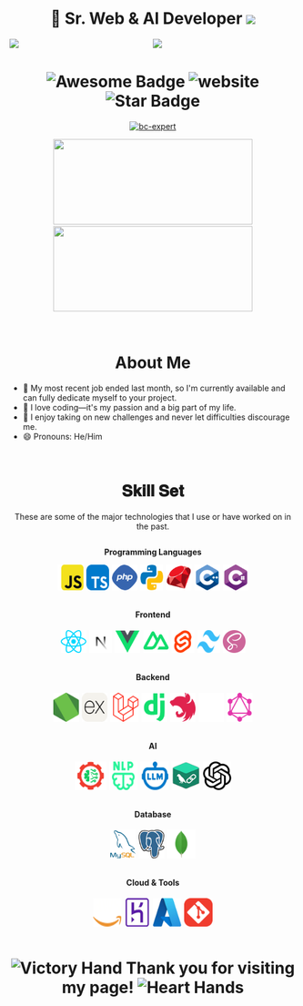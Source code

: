 <!DOCTYPE html>
<html>

<body>
  <h1 align="center"> 👋 Sr. Web & AI Developer <img src="https://media.giphy.com/media/hvRJCLFzcasrR4ia7z/giphy.gif"
      width="35"></h1>

  <!-- Updated fancy visitor badge -->
  <img align="left" src="https://visitor-badge.laobi.icu/badge?page_id=zeeid&label=🔥%20Hits&style=for-the-badge&color=ff69b4" />

  <p align="center">
    <a href="https://github.com/akini072"><img
        src="https://readme-typing-svg.herokuapp.com/?lines=Result%20Oriented;Full%20Stack-Developer;8%2B%20years%20of%20coding%20experience;Always%20learning%20new%20tech&font=Pacifico&center=true&width=650&height=120&color=58a6ff&vCenter=true&size=45%22"></a>
  </p>

  <h1 align="center">
    <img src="https://cdn.rawgit.com/sindresorhus/awesome/d7305f38d29fed78fa85652e3a63e154dd8e8829/media/badge.svg"
      alt="Awesome Badge" />
    <img
      src="https://img.shields.io/static/v1?label=&labelColor=505050&message=Findwork&color=%230076D6&style=flat&logo=google-chrome&logoColor=%230076D6"
      alt="website" />
    <img src="https://img.shields.io/static/v1?label=%F0%9F%8C%9F&message=If%20Useful&style=style=flat&color=BC4E99"
      alt="Star Badge" />
  </h1>

  <p align="center"> <a href="https://github.com/ryo-ma/github-profile-trophy"><img
        src="https://github-profile-trophy.vercel.app/?username=akini072&theme=tokyonight&no-frame=true&row=1&&margin-w=30&no-bg=false"
        alt="bc-expert" width="600px" /></a> </p>

  <p align="center">
    <img height="150px" width="350px"
      src="https://github-readme-stats.vercel.app/api?username=akini072&count_private=true&show_icons=true&theme=tokyonight" />
    <img height="150px" width="350px"
      src="https://github-readme-stats.vercel.app/api/top-langs/?username=akini072&layout=compact&theme=aura&langs_count=9" />
  </p>

  <br />

  <h1 align="center">About Me</h1>

  <ul dir="auto">
    <li>🏦 My most recent job ended last month, so I'm currently available and can fully dedicate myself to your project.</li>
    <li>🤔 I love coding—it's my passion and a big part of my life.</li>
    <li>💬 I enjoy taking on new challenges and never let difficulties discourage me.</li>
    <li>😄 Pronouns: He/Him</li>
  </ul>
  <br />

  <h1 align="center">𝐒𝐤𝐢𝐥𝐥 𝐒𝐞𝐭</h1>
  <p align="center">These are some of the major technologies that I use or have worked on in the past.</p>
  <div style="display: flex; flex-direction: column; gap: 20px">
    <div style="display: flex; justify-content: center; flex-direction: column;">
      <p align="center" dir="auto"><strong>Programming Languages</strong></p>
      <div style="display: flex; gap: 5px; justify-content: center">
        <img src="./assets/js.png" width="45px">
        <img src="./assets/ts.png" width="40px">
        <img src="./assets/php.png" width="45px">
        <img src="./assets/python.png" width="40px">
        <img src="./assets/ruby.png" width="45px">
        <img src="./assets/cplus.png" width="45px">
        <img src="./assets/csharp.png" width="45px">
      </div>
    </div>
    <div style="display: flex; justify-content: center; flex-direction: column; gap: 5px">
      <p align="center" dir="auto"><strong>Frontend</strong></p>
      <div style="display: flex; gap: 5px; justify-content: center">
        <img src="./assets/react.png" width="45px">
        <img src="./assets/next.png" width="40px">
        <img src="./assets/vue.png" width="45px">
        <img src="./assets/nuxt.png" width="45px">
        <img src="./assets/svelte.png" width="40px">
        <img src="./assets/tailwind.png" width="40px">
        <img src="./assets/sass.png" width="40px">
      </div>
    </div>
    <div style="display: flex; justify-content: center; flex-direction: column; gap: 5px">
      <p align="center" dir="auto"><strong>Backend</strong></p>
      <div style="display: flex; gap: 5px; justify-content: center">
        <img src="./assets/node.png" width="45px">
        <img src="./assets/express.png" width="45px">
        <img src="./assets/laravel.png" width="50px">
        <img src="./assets/django.png" width="45px">
        <img src="./assets/nest.png" width="45px">
        <img src="./assets/prisma.png" width="45px">
        <img src="./assets/graphql.png" width="45px">
      </div>
    </div>
    <div style="display: flex; justify-content: center; flex-direction: column; gap: 5px">
      <p align="center" dir="auto"><strong>AI</strong></p>
      <div style="display: flex; gap: 5px; justify-content: center">
        <img src="./assets/ml.png" width="55px">
        <img src="./assets/nlp.png" width="50px">
        <img src="./assets/llm.png" width="50px">
        <img src="./assets/langchain.png" width="50px">
        <img src="./assets/gpt.png" width="50px">
      </div>
    </div>
    <div style="display: flex; justify-content: center; flex-direction: column; gap: 5px">
      <p align="center" dir="auto"><strong>Database</strong></p>
      <div style="display: flex; gap: 5px; justify-content: center">
        <img src="./assets/mysql.png" width="45px">
        <img src="./assets/postgreSQL.png" width="45px">
        <img src="./assets/mongodb.png" width="50px">
      </div>
    </div>
    <div style="display: flex; justify-content: center; flex-direction: column; gap: 5px">
      <p align="center" dir="auto"><strong>Cloud & Tools</strong></p>
      <div style="display: flex; gap: 5px; justify-content: center">
        <img src="./assets/aws.png" width="50px">
        <img src="./assets/heroku.png" width="45px">
        <img src="./assets/azure.png" width="50px">
        <img src="./assets/git.png" width="50px">
      </div>
    </div>
  </div>

  <br />
  <h1 align="center"><img
      src="https://raw.githubusercontent.com/Tarikul-Islam-Anik/Animated-Fluent-Emojis/master/Emojis/Hand%20gestures/Victory%20Hand.png"
      alt="Victory Hand" width="25" height="25" />
    Thank you for visiting my page!
    <img
      src="https://raw.githubusercontent.com/Tarikul-Islam-Anik/Animated-Fluent-Emojis/master/Emojis/Hand%20gestures/Heart%20Hands.png"
      alt="Heart Hands" width="25" height="25" />
  </h1>

</body>

</html>
